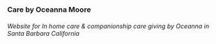 ### Care by Oceanna Moore
###### Website for In home care & companionship care giving by Oceanna in Santa Barbara California